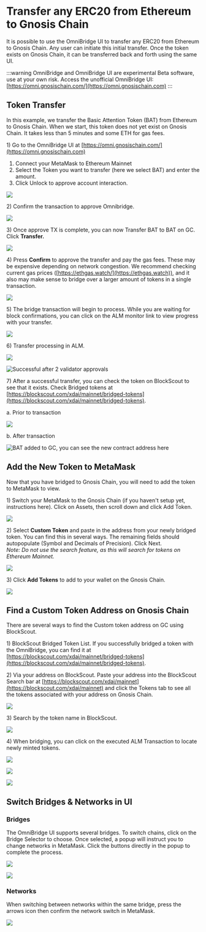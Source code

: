 ---
---

# Transfer any ERC20 from Ethereum to Gnosis Chain

It is possible to use the OmniBridge UI to transfer any ERC20 from Ethereum to Gnosis Chain. Any user can initiate this initial transfer. Once the token exists on Gnosis Chain, it can be transferred back and forth using the same UI.

:::warning
OmniBridge and OmniBridge UI are experimental Beta software, use at your own risk. Access the unofficial OmniBridge UI: [https://omni.gnosischain.com/](https://omni.gnosischain.com)
:::

## Token Transfer

In this example, we transfer the Basic Attention Token (BAT) from Ethereum to Gnosis Chain. When we start, this token does not yet exist on Gnosis Chain. It takes less than 5 minutes and some ETH for gas fees.

1\) Go to the OmniBridge UI at [https://omni.gnosischain.com/](https://omni.gnosischain.com)

1. Connect your MetaMask to Ethereum Mainnet
2. Select the Token you want to transfer (here we select BAT) and enter the amount.
3. Click Unlock to approve account interaction.

![](/img/specs/bridges/omni1.jpg)

2\) Confirm the transaction to approve Omnibridge.

![](/img/specs/bridges/omni2.jpg)

3\) Once approve TX is complete, you can now Transfer BAT to BAT on GC. Click **Transfer.**

![](/img/specs/bridges/omni3.jpg)

4\) Press **Confirm** to approve the transfer and pay the gas fees. These may be expensive depending on network congestion. We recommend checking current gas prices ([https://ethgas.watch/](https://ethgas.watch)), and it also may make sense to bridge over a larger amount of tokens in a single transaction.

![](/img/specs/bridges/omni4.jpg)

5\) The bridge transaction will begin to process. While you are waiting for block confirmations, you can click on the ALM monitor link to view progress with your transfer.

![](/img/specs/bridges/omni5.jpg)

6\) Transfer processing in ALM.

![](</img/specs/bridges/omni6a-1.jpg>)

![Successful after 2 validator approvals](/img/specs/bridges/omni6b.jpg)

7\) After a successful transfer, you can check the token on BlockScout to see that it exists. Check Bridged tokens at [https://blockscout.com/xdai/mainnet/bridged-tokens](https://blockscout.com/xdai/mainnet/bridged-tokens).

a. Prior to transaction

![](</img/specs/bridges/bridge1-1.jpg>)

b. After transaction

![BAT added to GC, you can see the new contract address here](/img/specs/bridges/bridge2.jpg)

## Add the New Token to MetaMask

Now that you have bridged to Gnosis Chain, you will need to add the token to MetaMask to view.

1\) Switch your MetaMask to the Gnosis Chain (if you haven't setup yet, instructions here). Click on Assets, then scroll down and click Add Token.

![](</img/specs/bridges/mmx1-1.jpg>)

2\) Select **Custom Token** and paste in the address from your newly bridged token. You can find this in several ways. The remaining fields should autopopulate (Symbol and Decimals of Precision). Click Next.\
_Note: Do not use the search feature, as this will search for tokens on Ethereum Mainnet._

![](/img/specs/bridges/mmx2.jpg)

3\) Click **Add Tokens** to add to your wallet on the Gnosis Chain.

![](/img/specs/bridges/mmx3.jpg)

## Find a Custom Token Address on Gnosis Chain

There are several ways to find the Custom token address on GC using BlockScout.

1\) BlockScout Bridged Token List. If you successfully bridged a token with the OmniBridge, you can find it at [https://blockscout.com/xdai/mainnet/bridged-tokens](https://blockscout.com/xdai/mainnet/bridged-tokens).

2\) Via your address on BlockScout. Paste your address into the BlockScout Search bar at [https://blockscout.com/xdai/mainnet](https://blockscout.com/xdai/mainnet) and click the Tokens tab to see all the tokens associated with your address on Gnosis Chain.

![](/img/specs/bridges/blockscout-search.jpg)

3\) Search by the token name in BlockScout.

![](/img/specs/bridges/search.jpg)

4\) When bridging, you can click on the executed ALM Transaction to locate newly minted tokens.

![](/img/specs/bridges/alm1.jpg)

![](/img/specs/bridges/alm2.jpg)

![](/img/specs/bridges/alm3.jpg)

## Switch Bridges & Networks in UI

### Bridges

The OmniBridge UI supports several bridges. To switch chains, click on the Bridge Selector to choose. Once selected, a popup will instruct you to change networks in MetaMask. Click the buttons directly in the popup to complete the process.

![](/img/specs/bridges/switch-bridge-1.png)

![](/img/specs/bridges/switch-bridge-2.png)

### Networks

When switching between networks within the same bridge, press the arrows icon then confirm the network switch in MetaMask.

![](/img/specs/bridges/switch-networks.png)